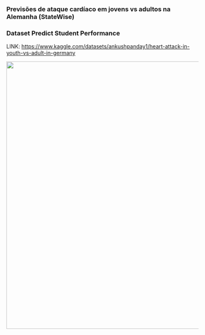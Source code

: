 ### Previsões de ataque cardíaco em jovens vs adultos na Alemanha (StateWise)

### Dataset Predict Student Performance 

LINK: https://www.kaggle.com/datasets/ankushpanday1/heart-attack-in-youth-vs-adult-in-germany


<div align="center">
<img src="https://github.com/user-attachments/assets/9f73df68-78df-417e-9bf0-f349178b0705?raw=true" width="700px" />
</div>
